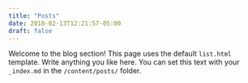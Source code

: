 ```yaml
---
title: "Posts"
date: 2018-02-13T12:21:57-05:00
draft: false
---
```


Welcome to the blog section! This page uses the default `list.html` template. Write anything you like here. You can set this text with your `_index.md` in the `/content/posts/` folder.
